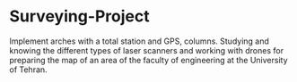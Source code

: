 # Surveying-Project
Implement arches with a total station and GPS, columns. Studying and knowing the different types of laser scanners and working with drones for preparing the map of an area of the faculty of engineering at the University of Tehran.
